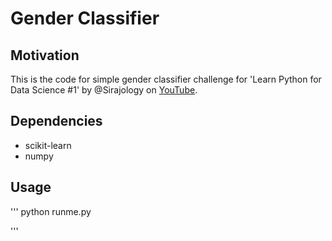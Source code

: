# Gender Classifier

## Motivation

This is the code for simple gender classifier challenge for 'Learn Python for Data Science #1' by @Sirajology on [YouTube](https://youtu.be/o_OZdbCzHUA).


## Dependencies

* scikit-learn
* numpy

## Usage

'''
python runme.py

'''